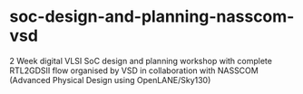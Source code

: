 # soc-design-and-planning-nasscom-vsd
2 Week digital VLSI SoC design and planning workshop with complete RTL2GDSII flow organised by VSD in collaboration with NASSCOM (Advanced Physical Design using OpenLANE/Sky130)
